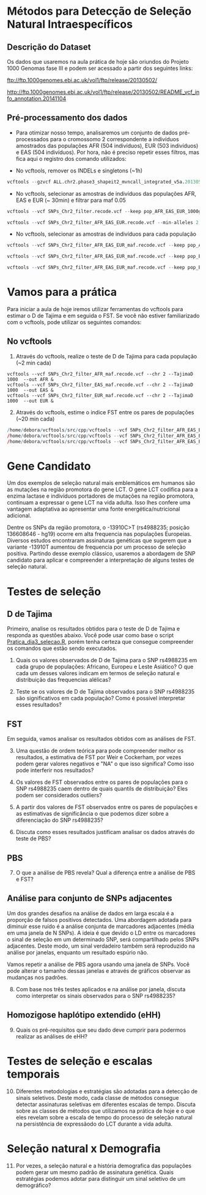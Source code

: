 Métodos para Detecção de Seleção Natural Intraespecíficos
==========================================================

## Descrição do Dataset

Os dados que usaremos na aula prática de hoje são oriundos do Projeto
1000 Genomas fase III e podem ser acessado a partir dos seguintes links:

<ftp://ftp.1000genomes.ebi.ac.uk/vol1/ftp/release/20130502/>

<http://ftp.1000genomes.ebi.ac.uk/vol1/ftp/release/20130502/README_vcf_info_annotation.20141104>

## Pré-processamento dos dados

  - Para otimizar nosso tempo, analisaremos um conjunto de dados
    pré-processados para o cromossomo 2 correspondente a indivíduos
    amostrados das populações AFR (504 indivíduos), EUR (503 indivíduos)
    e EAS (504 indivíduos). Por hora, não é preciso repetir esses
    filtros, mas fica aqui o registro dos comando utilizados:

  - No vcftools, remover os INDELs e singletons (\~1h)

<!-- end list -->

``` r
vcftools --gzvcf ALL.chr2.phase3_shapeit2_mvncall_integrated_v5a.20130502.genotypes.vcf.gz --remove-indels --min-alleles 2 --max-alleles 2 --maf 0.001 --max-maf 0.999 --recode --out SNPs_Chr2_filter
```

  - No vcftools, selecionar as amostras de indivíduos das populações
    AFR, EAS e EUR (\~ 30min) e filtrar para maf 0.05

<!-- end list -->

``` r
vcftools --vcf SNPs_Chr2_filter.recode.vcf --keep pop_AFR_EAS_EUR_1000g.txt --recode --out SNPs_Ch2_filter_AFR_EAS_EUR
```

``` r
vcftools --vcf SNPs_Chr2_filter_AFR_EAS_EUR.recode.vcf --min-alleles 2 --max-alleles 2 --maf 0.05 --max-maf 0.95 --recode --out SNPs_Chr2_filter_AFR_EAS_EUR_maf
```

  - No vcftools, selecionar as amostras de indivíduos para cada
    população

<!-- end list -->

``` r
vcftools --vcf SNPs_Chr2_filter_AFR_EAS_EUR_maf.recode.vcf --keep pop_AFR_1000g.txt --recode --out SNPs_Chr2_filter_AFR_maf
```

``` r
vcftools --vcf SNPs_Chr2_filter_AFR_EAS_EUR_maf.recode.vcf --keep pop_EAS_1000g.txt --recode --out SNPs_Chr2_filter_EAS_maf
```

``` r
vcftools --vcf SNPs_Chr2_filter_AFR_EAS_EUR_maf.recode.vcf --keep pop_EUR_1000g.txt --recode --out SNPs_Chr2_filter_EUR_maf
```

# Vamos para a prática

Para iniciar a aula de hoje iremos utilizar ferramentas do vcftools para
estimar o D de Tajima e em seguida o FST. Se você não estiver
familiarizado com o vcftools, pode utilizar os seguintes comandos:

## No vcftools

1.  Através do vcftools, realize o teste de D de Tajima para cada
    população (\~2 min cada)

<!-- end list -->

```
vcftools --vcf SNPs_Chr2_filter_AFR_maf.recode.vcf --chr 2 --TajimaD 1000  --out AFR & 
vcftools --vcf SNPs_Chr2_filter_EAS_maf.recode.vcf --chr 2 --TajimaD 1000  --out EAS &
vcftools --vcf SNPs_Chr2_filter_EUR_maf.recode.vcf --chr 2 --TajimaD 1000  --out EUR &
```

2.  Através do vcftools, estime o indice FST entre os pares de
    populações (\~20 min cada)

<!-- end list -->

``` r
/home/debora/vcftools/src/cpp/vcftools --vcf SNPs_Chr2_filter_AFR_EAS_EUR_maf.recode.vcf --out AFR_EAS --chr 5 --weir-fst-pop pop_AFR_1000g.txt --weir-fst-pop pop_EAS_1000g.txt &
/home/debora/vcftools/src/cpp/vcftools --vcf SNPs_Chr2_filter_AFR_EAS_EUR_maf.recode.vcf --out AFR_EUR --chr 5 --weir-fst-pop pop_AFR_1000g.txt --weir-fst-pop pop_EUR_1000g.txt &
/home/debora/vcftools/src/cpp/vcftools --vcf SNPs_Chr2_filter_AFR_EAS_EUR_maf.recode.vcf --out AFR_EUR --chr 5 --weir-fst-pop pop_AFR_1000g.txt --weir-fst-pop pop_EUR_1000g.txt &
```

# Gene Candidato

Um dos exemplos de seleção natural mais emblemáticos em humanos são as mutações na região promotora do gene LCT. O gene LCT codifica para a enzima lactase e indivíduos portadores de mutações na região promotora, continuam a expressar o gene LCT na vida adulta. Isso lhes confere uma vantagem adaptativa ao apresentar uma fonte energética/nutricional adicional. 

Dentre os SNPs da região promotora, o -13910C>T (rs4988235; posição 136608646 - hg19) ocorre em alta frequencia nas populações Europeias. Diversos estudos encontraram assinaturas genéticas que sugerem que a variante -13910T aumentou de frequencia por um processo de seleção positiva. Partindo desse exemplo clássico, usaremos a abordagem de SNP candidato para aplicar e compreender a interpretação de alguns testes de seleção natural.

# Testes de seleção
## D de Tajima

Primeiro, analise os resultados obtidos para o teste de D de Tajima e responda as
questões abaixo. Você pode usar como base o script [Pratica_dia3_selecao.R](https://github.com/genevol-usp/curso-genomica-evolutiva/blob/master/dia3/Pratica_dia3_selecao.R), porém tenha
certeza que consegue compreender os comandos que estão sendo executados.

1. Quais os valores observados de D de Tajima para o SNP rs4988235 em cada grupo de
populações: Africano, Europeu e Leste Asiático? O que cada um desses
valores indicam em termos de seleção natural e distribuição das frequencias alélicas?

2. Teste se os valores de D de Tajima observados para o SNP rs4988235 são significativos em cada população? Como é possível interpretar esses resultados?

## FST

Em seguida, vamos analisar os resultados obtidos com as análises de FST.

3. Uma questão de ordem teórica para pode compreender melhor os resultados, a estimativa de FST por Weir e Cockerham, por vezes podem gerar valores negativos e "NA" o que isso significa? Como isso pode interferir nos resultados?

4. Os valores de FST observados entre os pares de populações para o SNP rs4988235 caem dentro de quais quantils de distribuição? Eles podem ser considerados outliers?

5. A partir dos valores de FST observados entre os pares de populações e as estimativas de significância o que podemos dizer sobre a diferenciação do SNP rs4988235?

6. Discuta como esses resultados justificam analisar os dados através do teste de PBS?

## PBS

7. O que a análise de PBS revela? Qual a diferença entre a análise de PBS e FST?

## Análise para conjunto de SNPs adjacentes

Um dos grandes desafios na análise de dados em larga escala é a proporção de falsos positivos detectados. Uma abordagem adotada para diminuir esse ruído é a análise conjunta de marcadores adjacentes (média em uma janela de N SNPs). A ideia é que devido o LD entre os marcadores o sinal de seleção em um determinado SNP, será compartilhado pelos SNPs adjacentes. Deste modo, um sinal verdadeiro também será reproduzido na análise por janelas, enquanto um resultado espúrio não.

Vamos repetir a análise de PBS agora usando uma janela de SNPs. Você pode alterar o tamanho dessas janelas e através de gráficos observar as mudanças nos padrões.

8. Com base nos três testes aplicados e na análise por janela, discuta como interpretar os sinais observados para o SNP rs4988235?

## Homozigose haplótipo extendido (eHH)
9. Quais os pré-requisitos que seu dado deve cumprir para podermos realizar as análises de eHH?

# Testes de seleção e escalas temporais
10. Diferentes metodologias e estratégias são adotadas para a detecção de sinais seletivos. Deste modo, cada classe de métodos consegue detectar assinaturas seletivas em diferentes escalas de tempo. Discuta sobre as classes de métodos que utilizamos na prática de hoje e o que eles revelam sobre a escala de tempo do processo de seleção natural na persistência de expressãodo do LCT durante a vida adulta.

# Seleção natural x Demografia

11. Por vezes, a seleção natural e a história demografica das populações podem gerar um mesmo padrão de assinatura genética. Quais estratégias podemos adotar para distinguir um sinal seletivo de um demográfico?
